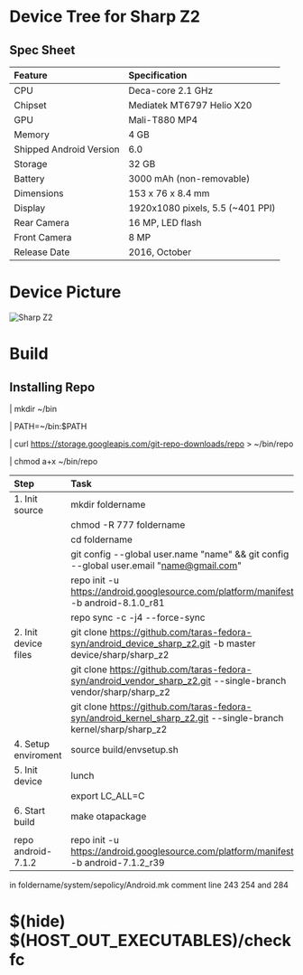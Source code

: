 # Device Tree for Sharp Z2

## Spec Sheet

| Feature                 | Specification                     |
| :---------------------- | :-------------------------------- |
| CPU                     | Deca-core 2.1 GHz                 |
| Chipset                 | Mediatek MT6797 Helio X20         |
| GPU                     | Mali-T880 MP4                     |
| Memory                  | 4 GB                              |
| Shipped Android Version | 6.0                               |
| Storage                 | 32 GB                             |
| Battery                 | 3000 mAh (non-removable)          |
| Dimensions              | 153 x 76 x 8.4 mm                 |
| Display                 | 1920x1080 pixels, 5.5 (~401 PPI)  |
| Rear Camera             | 16 MP, LED flash                  |
| Front Camera            | 8 MP                              |
| Release Date            | 2016, October                     |

# Device Picture

![Sharp Z2](https://fdn2.gsmarena.com/vv/pics/sharp/sharp-z2-1.jpg "Sharp Z2")

# Build
## Installing Repo

| mkdir ~/bin

| PATH=~/bin:$PATH

| curl https://storage.googleapis.com/git-repo-downloads/repo > ~/bin/repo

| chmod a+x ~/bin/repo
   
| Step                | Task                                                                                                                      |
| :-------------------| :-------------------------------------------------------------------------------------------------------------------------|
| 1. Init source      | mkdir foldername                                                                                                          |
|                     | chmod -R 777 foldername                                                                                                   |
|                     | cd foldername                                                                                                             |
|                     | git config --global user.name "name" && git config --global user.email "name@gmail.com"                                   |
|                     | repo init -u https://android.googlesource.com/platform/manifest -b android-8.1.0_r81                                      |
|                     | repo sync -c -j4 --force-sync                                                                                             |
| 2. Init device files| git clone https://github.com/taras-fedora-syn/android_device_sharp_z2.git -b master device/sharp/sharp_z2                 |
|                     | git clone https://github.com/taras-fedora-syn/android_vendor_sharp_z2.git --single-branch vendor/sharp/sharp_z2           |
|                     | git clone https://github.com/taras-fedora-syn/android_kernel_sharp_z2.git --single-branch kernel/sharp/sharp_z2           |
| 4. Setup enviroment | source build/envsetup.sh                                                                                                  |
| 5. Init device      | lunch                                                                                                                     |
|                     | export LC_ALL=C                                                                                                           |
| 6. Start build      | make otapackage                                                                                                           |
|                     |                                                                                                                           | 
|repo android-7.1.2   |  repo init -u https://android.googlesource.com/platform/manifest -b android-7.1.2_r39                                     |


in  foldername/system/sepolicy/Android.mk   comment line 243 254 and 284 

#	$(hide) $(HOST_OUT_EXECUTABLES)/checkfc
